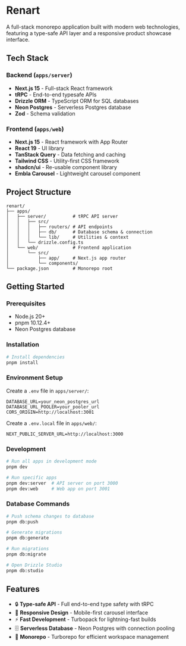# Renart

A full-stack monorepo application built with modern web technologies, featuring
a type-safe API layer and a responsive product showcase interface.

## Tech Stack

### Backend (`apps/server`)

- **Next.js 15** - Full-stack React framework
- **tRPC** - End-to-end typesafe APIs
- **Drizzle ORM** - TypeScript ORM for SQL databases
- **Neon Postgres** - Serverless Postgres database
- **Zod** - Schema validation

### Frontend (`apps/web`)

- **Next.js 15** - React framework with App Router
- **React 19** - UI library
- **TanStack Query** - Data fetching and caching
- **Tailwind CSS** - Utility-first CSS framework
- **shadcn/ui** - Re-usable component library
- **Embla Carousel** - Lightweight carousel component

## Project Structure

```
renart/
├── apps/
│   ├── server/          # tRPC API server
│   │   ├── src/
│   │   │   ├── routers/ # API endpoints
│   │   │   ├── db/      # Database schema & connection
│   │   │   └── lib/     # Utilities & context
│   │   └── drizzle.config.ts
│   └── web/             # Frontend application
│       └── src/
│           ├── app/     # Next.js app router
│           └── components/
└── package.json         # Monorepo root
```

## Getting Started

### Prerequisites

- Node.js 20+
- pnpm 10.12.4+
- Neon Postgres database

### Installation

```bash
# Install dependencies
pnpm install
```

### Environment Setup

Create a `.env` file in `apps/server/`:

```env
DATABASE_URL=your_neon_postgres_url
DATABASE_URL_POOLER=your_pooler_url
CORS_ORIGIN=http://localhost:3001
```

Create a `.env.local` file in `apps/web/`:

```env
NEXT_PUBLIC_SERVER_URL=http://localhost:3000
```

### Development

```bash
# Run all apps in development mode
pnpm dev

# Run specific apps
pnpm dev:server  # API server on port 3000
pnpm dev:web     # Web app on port 3001
```

### Database Commands

```bash
# Push schema changes to database
pnpm db:push

# Generate migrations
pnpm db:generate

# Run migrations
pnpm db:migrate

# Open Drizzle Studio
pnpm db:studio
```

## Features

- 🔒 **Type-safe API** - Full end-to-end type safety with tRPC
- 🎨 **Responsive Design** - Mobile-first carousel interface
- ⚡ **Fast Development** - Turbopack for lightning-fast builds
- 🗄️ **Serverless Database** - Neon Postgres with connection pooling
- 🎯 **Monorepo** - Turborepo for efficient workspace management
